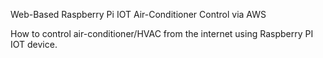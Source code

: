 Web-Based Raspberry Pi IOT Air-Conditioner Control via AWS

How to control air-conditioner/HVAC from the internet using Raspberry PI IOT device.
